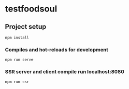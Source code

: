 # testfoodsoul

## Project setup
```
npm install
```

### Compiles and hot-reloads for development
```
npm run serve
```

### SSR server and client compile run localhost:8080

```
npm run ssr
```

